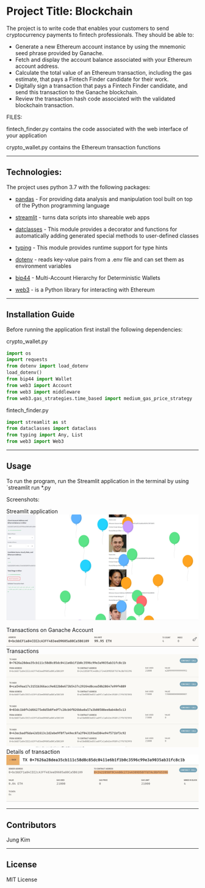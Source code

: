 
# Project Title: Blockchain

The project is to write code that enables your customers to send cryptocurrency payments to fintech professionals. They should be able to:
- Generate a new Ethereum account instance by using the mnemonic seed phrase provided by Ganache.
- Fetch and display the account balance associated with your Ethereum account address.
- Calculate the total value of an Ethereum transaction, including the gas estimate, that pays a Fintech Finder candidate for their work.
- Digitally sign a transaction that pays a Fintech Finder candidate, and send this transaction to the Ganache blockchain.
- Review the transaction hash code associated with the validated blockchain transaction.

FILES:

fintech_finder.py contains the code associated with the web interface of your application

crypto_wallet.py contains the Ethereum transaction functions 

---

## Technologies:

The project uses python 3.7 with the following packages:

* [pandas](https://pandas.pydata.org/) - For providing data analysis and manipulation tool built on top of the Python programming language

* [streamlit](https://streamlit.io/) - turns data scripts into shareable web apps

* [datclasses](https://docs.python.org/3/library/dataclasses.html) - This module provides a decorator and functions for automatically adding generated special methods to user-defined classes

* [typing](https://docs.python.org/3/library/typing.html) - This module provides runtime support for type hints

* [dotenv](https://pypi.org/project/python-dotenv/) - reads key-value pairs from a .env file and can set them as environment variables

* [bip44](https://github.com/bitcoin/bips/blob/master/bip-0044.mediawiki) - Multi-Account Hierarchy for Deterministic Wallets

* [web3](https://web3py.readthedocs.io/en/stable/) - is a Python library for interacting with Ethereum

---

## Installation Guide

Before running the application first install the following dependencies:

crypto_wallet.py
```python
import os
import requests
from dotenv import load_dotenv
load_dotenv()
from bip44 import Wallet
from web3 import Account
from web3 import middleware
from web3.gas_strategies.time_based import medium_gas_price_strategy
```

fintech_finder.py
```python
import streamlit as st
from dataclasses import dataclass
from typing import Any, List
from web3 import Web3
```

---

## Usage

To run the program, run the Streamlit application in the terminal by using `streamlit run *.py

Screenshots:

Streamlit application
![Streamlit application](s4.jpg)

Transactions on Ganache
Account
![account](s1.png)
Transactions
![transactions](s2.jpg)
Details of transaction
![details](s3.jpg)

---

## Contributors

Jung Kim


---

## License

MIT License
